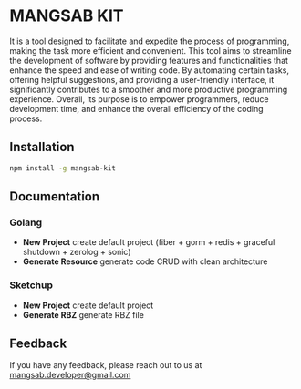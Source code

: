 
# MANGSAB KIT

It is a tool designed to facilitate and expedite the process of programming, making the task more efficient and convenient. This tool aims to streamline the development of software by providing features and functionalities that enhance the speed and ease of writing code. By automating certain tasks, offering helpful suggestions, and providing a user-friendly interface, it significantly contributes to a smoother and more productive programming experience. Overall, its purpose is to empower programmers, reduce development time, and enhance the overall efficiency of the coding process.


## Installation

```bash
npm install -g mangsab-kit
```
    
## Documentation

### Golang
- **New Project**
create default project (fiber + gorm + redis + graceful shutdown + zerolog + sonic)
- **Generate Resource**
generate code CRUD with clean architecture

### Sketchup
- **New Project**
create default project
- **Generate RBZ**
generate RBZ file

## Feedback

If you have any feedback, please reach out to us at mangsab.developer@gmail.com